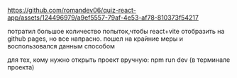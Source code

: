 https://github.com/romandev06/quiz-react-app/assets/124496979/a9ef5557-79af-4e53-af78-810373f54217

потратил большое количество попыток,чтобы react+vite отобразить на github pages, но все напрасно. пошел на крайние меры и воспользовался данным способом

для тех, кому нужно открыть проект вручную:
npm run dev  (в терминале проекта)
